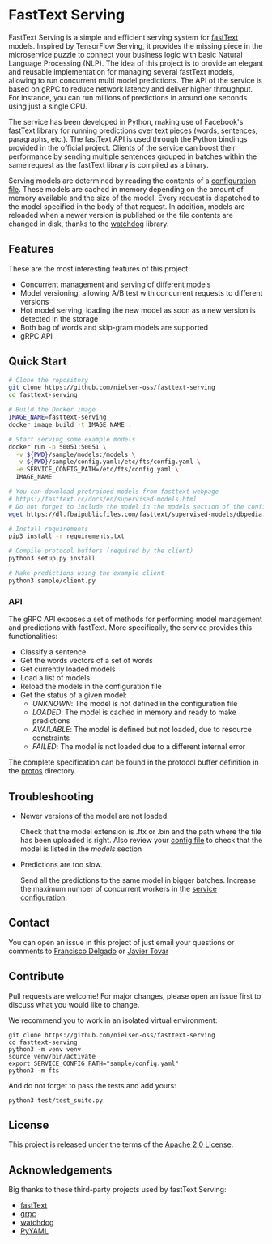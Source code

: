 # FastText Serving

FastText Serving is a simple and efficient serving system for [fastText](https://fasttext.cc) models. Inspired by TensorFlow Serving, it provides the missing piece in the microservice puzzle to connect your business logic with basic Natural Language Processing (NLP). The idea of this project is to provide an elegant and reusable implementation for managing several fastText models, allowing to run concurrent multi model predictions. The API of the service is based on gRPC to reduce network latency and deliver higher throughput. For instance, you can run millions of predictions in around one seconds using just a single CPU.

The service has been developed in Python, making use of Facebook's fastText library for running predictions over text pieces (words, sentences, paragraphs, etc.). The fastText API is used through the Python bindings provided in the official project. Clients of the service can boost their performance by sending multiple sentences grouped in batches within the same request as the fastText library is compiled as a binary.

Serving models are determined by reading the contents of a [configuration file](sample/config.yaml). These models are cached in memory depending on the amount of memory available and the size of the model. Every request is dispatched to the model specified in the body of that request. In addition, models are reloaded when a newer version is published or the file contents are changed in disk, thanks to the [watchdog](https://github.com/gorakhargosh/watchdog) library.

## Features

These are the most interesting features of this project:

- Concurrent management and serving of different models 
- Model versioning, allowing A/B test with concurrent requests to different versions
- Hot model serving, loading the new model as soon as a new version is detected in the storage
- Both bag of words and skip-gram models are supported
- gRPC API

## Quick Start

```bash
# Clone the repository
git clone https://github.com/nielsen-oss/fasttext-serving
cd fasttext-serving

# Build the Docker image
IMAGE_NAME=fasttext-serving
docker image build -t IMAGE_NAME .

# Start serving some example models
docker run -p 50051:50051 \
  -v ${PWD}/sample/models:/models \
  -v ${PWD}/sample/config.yaml:/etc/fts/config.yaml \
  -e SERVICE_CONFIG_PATH=/etc/fts/config.yaml \
  IMAGE_NAME 

# You can download pretrained models from fasttext webpage
# https://fasttext.cc/docs/en/supervised-models.html
# Do not forget to include the model in the models section of the config
wget https://dl.fbaipublicfiles.com/fasttext/supervised-models/dbpedia.ftz -P sample/models/dbpedia/1/

# Install requirements
pip3 install -r requirements.txt

# Compile protocol buffers (required by the client)
python3 setup.py install

# Make predictions using the example client
python3 sample/client.py
```

### API

The gRPC API exposes a set of methods for performing model management and predictions with fastText. More specifically, the service provides this functionalities:

  - Classify a sentence
  - Get the words vectors of a set of words
  - Get currently loaded models
  - Load a list of models
  - Reload the models in the configuration file
  - Get the status of a given model:
    - *UNKNOWN*: The model is not defined in the configuration file
    - *LOADED*: The model is cached in memory and ready to make predictions
    - *AVAILABLE*: The model is defined but not loaded, due to resource constraints
    - *FAILED*: The model is not loaded due to a different internal error
  
The complete specification can be found in the protocol buffer definition in the [protos](protos) directory.

## Troubleshooting

  * Newer versions of the model are not loaded.

    Check that the model extension is .ftx or .bin and the path where the file has been uploaded is right.
    Also review your [config file](sample/config.yaml) to check that the model is listed in the *models* section

  * Predictions are too slow.

    Send all the predictions to the same model in bigger batches.
    Increase the maximum number of concurrent workers in the [service configuration](sample/config.yaml).

## Contact

You can open an issue in this project of just email your questions or comments to [Francisco Delgado](mailto:francisco.delgadodelhoyo@nielsen.com) or [Javier Tovar](mailto:javier.tovar@nielsen.com)

## Contribute

Pull requests are welcome! For major changes, please open an issue first to discuss what you would like to change.

We recommend you to work in an isolated virtual environment:

```
git clone https://github.com/nielsen-oss/fasttext-serving
cd fasttext-serving
python3 -m venv venv
source venv/bin/activate
export SERVICE_CONFIG_PATH="sample/config.yaml"
python3 -m fts
```

And do not forget to pass the tests and add yours:

```
python3 test/test_suite.py
```

## License

This project is released under the terms of the [Apache 2.0 License](LICENSE).

## Acknowledgements

Big thanks to these third-party projects used by fastText Serving:

  - [fastText](https://fasttext.cc)
  - [grpc](https://github.com/grpc/grpc)
  - [watchdog](https://github.com/gorakhargosh/watchdog)
  - [PyYAML](https://github.com/yaml/pyyaml)